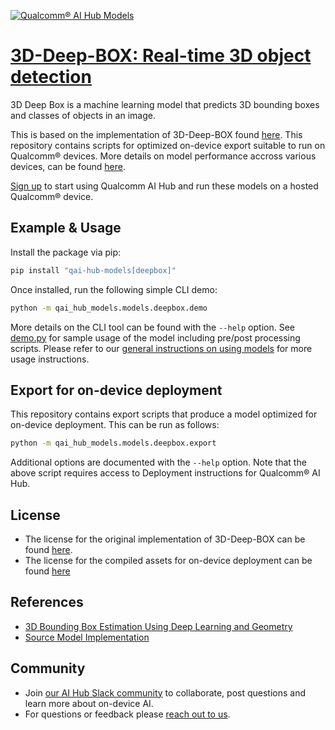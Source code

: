 [![Qualcomm® AI Hub Models](https://qaihub-public-assets.s3.us-west-2.amazonaws.com/qai-hub-models/quic-logo.jpg)](../../README.md)


# [3D-Deep-BOX: Real-time 3D object detection](https://aihub.qualcomm.com/models/deepbox)

3D Deep Box is a machine learning model that predicts 3D bounding boxes and classes of objects in an image.

This is based on the implementation of 3D-Deep-BOX found [here](https://github.com/skhadem/3D-BoundingBox/). This repository contains scripts for optimized on-device
export suitable to run on Qualcomm® devices. More details on model performance
accross various devices, can be found [here](https://aihub.qualcomm.com/models/deepbox).

[Sign up](https://myaccount.qualcomm.com/signup) to start using Qualcomm AI Hub and run these models on a hosted Qualcomm® device.




## Example & Usage

Install the package via pip:
```bash
pip install "qai-hub-models[deepbox]"
```


Once installed, run the following simple CLI demo:

```bash
python -m qai_hub_models.models.deepbox.demo
```
More details on the CLI tool can be found with the `--help` option. See
[demo.py](demo.py) for sample usage of the model including pre/post processing
scripts. Please refer to our [general instructions on using
models](../../../#getting-started) for more usage instructions.

## Export for on-device deployment

This repository contains export scripts that produce a model optimized for
on-device deployment. This can be run as follows:

```bash
python -m qai_hub_models.models.deepbox.export
```
Additional options are documented with the `--help` option. Note that the above
script requires access to Deployment instructions for Qualcomm® AI Hub.


## License
* The license for the original implementation of 3D-Deep-BOX can be found
  [here](https://github.com/skhadem/3D-BoundingBox/blob/master/LICENSE).
* The license for the compiled assets for on-device deployment can be found [here](https://qaihub-public-assets.s3.us-west-2.amazonaws.com/qai-hub-models/Qualcomm+AI+Hub+Proprietary+License.pdf)


## References
* [3D Bounding Box Estimation Using Deep Learning and Geometry](https://arxiv.org/abs/1612.00496)
* [Source Model Implementation](https://github.com/skhadem/3D-BoundingBox/)



## Community
* Join [our AI Hub Slack community](https://aihub.qualcomm.com/community/slack) to collaborate, post questions and learn more about on-device AI.
* For questions or feedback please [reach out to us](mailto:ai-hub-support@qti.qualcomm.com).



